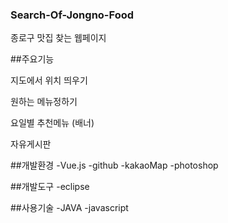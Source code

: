### Search-Of-Jongno-Food

종로구 맛집 찾는 웹페이지

##주요기능


지도에서 위치 띄우기

원하는 메뉴정하기

요일별 추천메뉴 (배너)

자유게시판


##개발환경 -Vue.js -github -kakaoMap -photoshop

##개발도구 -eclipse

##사용기술 -JAVA -javascript
